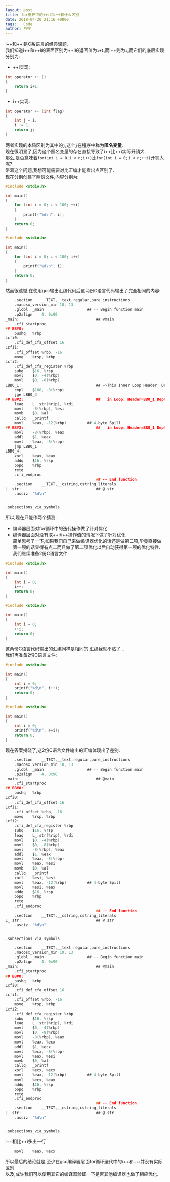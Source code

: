 ```yaml
---
layout: post
title: for循环中的++i和i++有什么区别
date: 2018-04-20 21:16 +0800
tags:   Code
author: 月杪
---
```



i++和++i是C系语言的经典课题,  
我们知道i++和++i的表面区别为++i的返回值为`i+1`,而i++则为`i`,而它们的底层实现分别为:  
* ++i实现:

```c
int operator ++ ()
{
    return i+1;
}
```
* i++实现:

```c
int operator ++ (int flag)
{
    int j = i;
    i += 1;
    return j;
}
```
两者实现的本质区别为其中的`j`,这个`j`在程序中称为**匿名变量**.  
现在很明显了,因为这个匿名变量的存在直接导致了i++比++i实际开销大.  
那么,是否意味着`for(int i = 0;i < n;i++)`比`for(int i = 0;i < n;++i)`开销大呢?  
带着这个问题,我想可能需要对比汇编才能看出点区别了.  
现在分别创建了两份文件,内容分别为:  
```c
#include <stdio.h>
 
int main()
{
    for (int i = 0; i < 100; ++i)
    {
        printf("%d\n", i);
    }
    return 0;
}
```
```c
#include <stdio.h>
 
int main()
{
    for (int i = 0; i < 100; i++)
    {
        printf("%d\n", i);
    }
    return 0;
}
```
然而很遗憾,在使用gcc输出汇编代码后这两份C语言代码输出了完全相同的内容:  
```c
	.section	__TEXT,__text,regular,pure_instructions
	.macosx_version_min 10, 13
	.globl	_main                   ## -- Begin function main
	.p2align	4, 0x90
_main:                                  ## @main
	.cfi_startproc
## BB#0:
	pushq	%rbp
Lcfi0:
	.cfi_def_cfa_offset 16
Lcfi1:
	.cfi_offset %rbp, -16
	movq	%rsp, %rbp
Lcfi2:
	.cfi_def_cfa_register %rbp
	subq	$16, %rsp
	movl	$0, -4(%rbp)
	movl	$0, -8(%rbp)
LBB0_1:                                 ## =>This Inner Loop Header: Depth=1
	cmpl	$100, -8(%rbp)
	jge	LBB0_4
## BB#2:                                ##   in Loop: Header=BB0_1 Depth=1
	leaq	L_.str(%rip), %rdi
	movl	-8(%rbp), %esi
	movb	$0, %al
	callq	_printf
	movl	%eax, -12(%rbp)         ## 4-byte Spill
## BB#3:                                ##   in Loop: Header=BB0_1 Depth=1
	movl	-8(%rbp), %eax
	addl	$1, %eax
	movl	%eax, -8(%rbp)
	jmp	LBB0_1
LBB0_4:
	xorl	%eax, %eax
	addq	$16, %rsp
	popq	%rbp
	retq
	.cfi_endproc
                                        ## -- End function
	.section	__TEXT,__cstring,cstring_literals
L_.str:                                 ## @.str
	.asciz	"%d\n"


.subsections_via_symbols
```
所以,现在只能作两个猜测:
* 编译器层面对for循环中的迭代操作做了针对优化
* 编译器层面对没有取++i/i++操作值的情况下做了针对优化  
简单思考了一下,如果我们自己来做编译器优化的话还是做第二项,毕竟直接做第一项的话显得有点二而且做了第二项优化以后自动获得第一项的优化特性.  
我们继续准备2份C语言文件:

```c
#include <stdio.h>
 
int main()
{
    int i = 0;
    i++;
    return 0;
}
```
```c
#include <stdio.h>
 
int main()
{
    int i = 0;
    ++i;
    return 0;
}
```
这两份C语言代码输出的汇编同样是相同的,汇编我就不贴了...  
我们再准备2份C语言文件:
```c
#include <stdio.h>
 
int main()
{
    int i = 0;
    printf("%d\n", i++);
    return 0;
}
```
```c
#include <stdio.h>
 
int main()
{
    int i = 0;
    printf("%d\n", ++i);
    return 0;
}
```
现在答案揭晓了,这2份C语言文件输出的汇编体现出了差别.
```c
	.section	__TEXT,__text,regular,pure_instructions
	.macosx_version_min 10, 13
	.globl	_main                   ## -- Begin function main
	.p2align	4, 0x90
_main:                                  ## @main
	.cfi_startproc
## BB#0:
	pushq	%rbp
Lcfi0:
	.cfi_def_cfa_offset 16
Lcfi1:
	.cfi_offset %rbp, -16
	movq	%rsp, %rbp
Lcfi2:
	.cfi_def_cfa_register %rbp
	subq	$16, %rsp
	leaq	L_.str(%rip), %rdi
	movl	$0, -4(%rbp)
	movl	$0, -8(%rbp)
	movl	-8(%rbp), %eax
	addl	$1, %eax
	movl	%eax, -8(%rbp)
	movl	%eax, %esi
	movb	$0, %al
	callq	_printf
	xorl	%esi, %esi
	movl	%eax, -12(%rbp)         ## 4-byte Spill
	movl	%esi, %eax
	addq	$16, %rsp
	popq	%rbp
	retq
	.cfi_endproc
                                        ## -- End function
	.section	__TEXT,__cstring,cstring_literals
L_.str:                                 ## @.str
	.asciz	"%d\n"


.subsections_via_symbols
```
```c
	.section	__TEXT,__text,regular,pure_instructions
	.macosx_version_min 10, 13
	.globl	_main                   ## -- Begin function main
	.p2align	4, 0x90
_main:                                  ## @main
	.cfi_startproc
## BB#0:
	pushq	%rbp
Lcfi0:
	.cfi_def_cfa_offset 16
Lcfi1:
	.cfi_offset %rbp, -16
	movq	%rsp, %rbp
Lcfi2:
	.cfi_def_cfa_register %rbp
	subq	$16, %rsp
	leaq	L_.str(%rip), %rdi
	movl	$0, -4(%rbp)
	movl	$0, -8(%rbp)
	movl	-8(%rbp), %eax
	movl	%eax, %ecx
	addl	$1, %ecx
	movl	%ecx, -8(%rbp)
	movl	%eax, %esi
	movb	$0, %al
	callq	_printf
	xorl	%ecx, %ecx
	movl	%eax, -12(%rbp)         ## 4-byte Spill
	movl	%ecx, %eax
	addq	$16, %rsp
	popq	%rbp
	retq
	.cfi_endproc
                                        ## -- End function
	.section	__TEXT,__cstring,cstring_literals
L_.str:                                 ## @.str
	.asciz	"%d\n"


.subsections_via_symbols
```

i++相比++i多出一行
```c
    movl	%eax, %ecx
```

所以最后的结论就是,至少在gcc编译器层面for循环迭代中的i++和++i并没有实际区别.  
以及,或许我们可以使用其它的编译器验证一下是否其他编译器也做了相应优化.